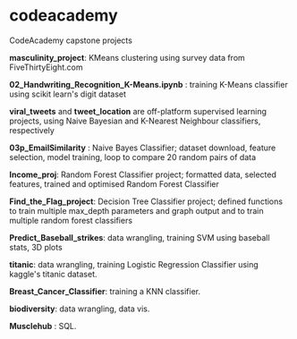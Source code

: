 # codeacademy
CodeAcademy capstone projects

**masculinity_project**: KMeans clustering using survey data from FiveThirtyEight.com

**02_Handwriting_Recognition_K-Means.ipynb** : training K-Means classifier using scikit learn's digit dataset

**viral_tweets** and **tweet_location** are off-platform supervised learning projects, using Naive Bayesian and K-Nearest Neighbour classifiers, respectively

**03p_EmailSimilarity** : Naive Bayes Classifier; dataset download, feature selection, model training, loop to compare 20 random pairs of data

**Income_proj**: Random Forest Classifier project; formatted data, selected features, trained and optimised Random Forest Classifier

**Find_the_Flag_project**:  Decision Tree Classifier project; defined functions to train multiple max_depth parameters and graph output and to train multiple random forest classifiers

**Predict_Baseball_strikes**: data wrangling, training SVM using baseball stats, 3D plots

**titanic**: data wrangling, training Logistic Regression Classifier using kaggle's titanic dataset. 

**Breast_Cancer_Classifier**: training a KNN classifier. 

**biodiversity**: data wrangling, data vis. 

**Musclehub** : SQL. 
